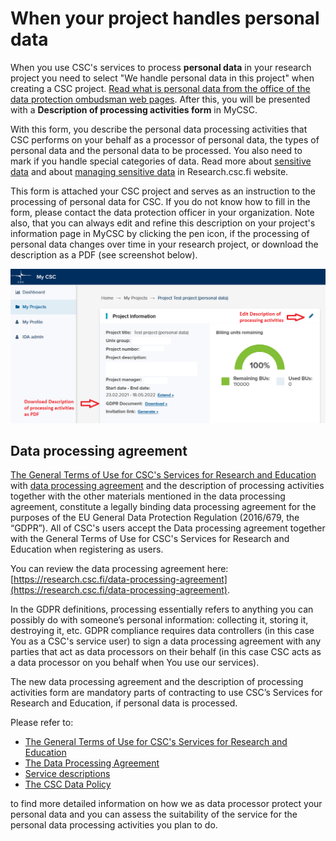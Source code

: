 # When your project handles personal data

When you use CSC's services to process **personal data** in your research project you need to select "We handle personal data in this project" when 
creating a CSC project. 
[Read what is personal data from the office of the data protection ombudsman web pages](https://tietosuoja.fi/en/what-is-personal-data).
After this, you will be presented with a **Description of processing activities form** in MyCSC. 

With this form, you describe the personal data processing activities that CSC performs on your behalf as a processor of personal data, 
the types of personal data and the personal data to be processed. You also need to mark if you handle special categories of data. 
Read more about [sensitive data](https://research.csc.fi/definition-of-sensitive-data) and about 
[managing sensitive data](https://research.csc.fi/managing-sensitive-data) in Research.csc.fi website.


This form is attached your CSC project and serves as an instruction to the processing of personal data for CSC. 
If you do not know how to fill in the form, please contact the data protection officer in your organization. 
Note also, that you can always edit and refine this description on your project's information page in MyCSC by clicking the pen icon, 
if the processing of personal data changes over time in your research project, or download the description as a PDF (see screenshot below).

![](images/small/description-of-processing-activities_MyCSC.png)

## Data processing agreement 
[The General Terms of Use for CSC's Services for Research and Education](https://research.csc.fi/general-terms-of-use) with 
[data processing agreement](https://research.csc.fi/data-processing-agreement) and the description of processing activities 
together with the other materials mentioned in the data processing agreement, 
constitute a legally binding data processing agreement for the purposes of the EU General Data Protection Regulation (2016/679, the “GDPR”). 
All of CSC's users accept the Data processing agreement together with the General Terms of Use for CSC's Services for Research and Education 
when registering as users.

You can review the data processing agreement here: [https://research.csc.fi/data-processing-agreement](https://research.csc.fi/data-processing-agreement). 

In the GDPR definitions, processing essentially refers to anything you can possibly do with someone’s personal information: 
collecting it, storing it, destroying it, etc. GDPR compliance requires data controllers (in this case You as a CSC's service user) 
to sign a data processing agreement with any parties that act as data processors on their behalf 
(in this case CSC acts as a data processor on you behalf when You use our services).  

The new data processing agreement and the description of processing activities form are mandatory parts of contracting to use CSC’s 
Services for Research and Education, if personal data is processed. 

Please refer to:
- [The General Terms of Use for CSC's Services for Research and Education](https://research.csc.fi/general-terms-of-use)
- [The Data Processing Agreement](https://research.csc.fi/data-processing-agreement)
- [Service descriptions](https://research.csc.fi/en/service-catalog)
- [The CSC Data Policy](https://www.csc.fi/en/data-policy)

to find more detailed information on how we as data processor protect your personal data and you can assess the suitability of the service for the personal data processing activities you plan to do.
